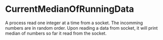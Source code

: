 # CurrentMedianOfRunningData
A process read one integer at a time from a socket. The incomming
numbers are in random order. Upon reading a data from socket, it will print
median of numbers so far it read from the socket.

